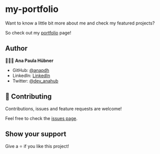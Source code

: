 # my-portfolio

Want to know a little bit more about me and check my featured projects?

So check out my [portfolio](https://anapdh.github.io/my-portfolio/) page!

## Author

👩🏼‍💻 **Ana Paula Hübner**

- GitHub: [@anapdh](https://github.com/anapdh)
- LinkedIn: [LinkedIn](https://www.linkedin.com/in/anapdh)
- Twitter: [@dev_anahub](https://twitter.com/dev_anahub)

## 🤝 Contributing

Contributions, issues and feature requests are welcome!

Feel free to check the [issues page](https://github.com/anapdh/my-portfolio/issues).

## Show your support

Give a ⭐️ if you like this project!
